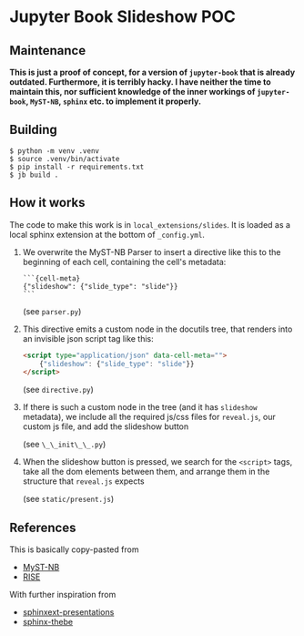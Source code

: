 # Jupyter Book Slideshow POC

## Maintenance

**This is just a proof of concept, for a version of `jupyter-book` that is already outdated. Furthermore, it is terribly hacky. I have neither the time to maintain this, nor sufficient knowledge of the inner workings of `jupyter-book`, `MyST-NB`, `sphinx` etc. to implement it properly.**

## Building

```
$ python -m venv .venv
$ source .venv/bin/activate
$ pip install -r requirements.txt
$ jb build .
```

## How it works

The code to make this work is in `local_extensions/slides`. It is loaded as a local sphinx extension at the bottom of `_config.yml`.

1. We overwrite the MyST-NB Parser to insert a directive like this to the beginning of each cell, containing the cell's metadata:
   ````
   ```{cell-meta}
   {"slideshow": {"slide_type": "slide"}}
   ```
   ````
   (see `parser.py`)

2. This directive emits a custom node in the docutils tree, that renders into an invisible json script tag like this:
   ```html
   <script type="application/json" data-cell-meta="">
       {"slideshow": {"slide_type": "slide"}}
   </script>
   ```
   (see `directive.py`)

3. If there is such a custom node in the tree (and it has `slideshow` metadata), we include all the required js/css files for `reveal.js`, our custom js file, and add the slideshow button
   
   (see `\_\_init\_\_.py`)

4. When the slideshow button is pressed, we search for the `<script>` tags, take all the dom elements between them, and arrange them in the structure that `reveal.js` expects
   
   (see `static/present.js`)

## References
This is basically copy-pasted from
- [MyST-NB](https://github.com/executablebooks/MyST-NB/blob/v0.13.2/myst_nb/parser.py)
- [RISE](https://github.com/damianavila/RISE/blob/5.7.1/classic/rise/static/main.js#L219)

With further inspiration from
- [sphinxext-presentations](https://github.com/wpilibsuite/sphinxext-presentations)
- [sphinx-thebe](https://github.com/executablebooks/sphinx-thebe/blob/v0.2.1/sphinx_thebe/__init__.py#L219)